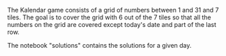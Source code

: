 The Kalendar game consists of a grid of numbers between 1 and 31 and 7 tiles. The goal is to cover the grid with 6 out of the 7 tiles so that all the numbers on the grid are covered except today's date and part of the last row.

The notebook "solutions" contains the solutions for a given day.
